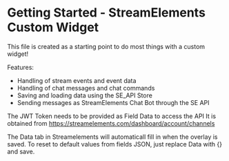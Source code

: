 # Getting Started - StreamElements Custom Widget

This file is created as a starting point to do most things with a custom widget!

Features:
- Handling of stream events and event data
- Handling of chat messages and chat commands
- Saving and loading data using the SE_API Store
- Sending messages as StreamElements Chat Bot through the SE API

The JWT Token needs to be provided as Field Data to access the API
It is obtained from https://streamelements.com/dashboard/account/channels 

The Data tab in Streamelements will automaticall fill in when the overlay is saved.
To reset to default values from fields JSON, just replace Data with {} and save.
